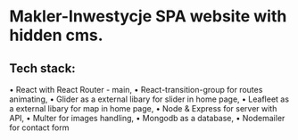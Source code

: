 # Makler-Inwestycje SPA website with hidden cms.

## Tech stack:

 • React with React Router - main,
 • React-transition-group for routes animating,
 • Glider as a external libary for slider in home page,
 • Leafleet as a external libary for map in home page,
 • Node & Express for server with API, 
 • Multer for images handling, 
 • Mongodb as a database,
 • Nodemailer for contact form

